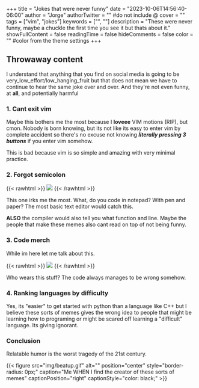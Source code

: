 +++
title = "Jokes that were never funny"
date = "2023-10-06T14:56:40-06:00"
author = "Jorge"
authorTwitter = "" #do not include @
cover = ""
tags = ["vim", "jokes"]
keywords = ["", ""]
description = "These were never funny, maybe a chuckle the first time you see it but thats about it."
showFullContent = false
readingTime = false
hideComments = false
color = "" #color from the theme settings
+++

## Throwaway content

I understand that anything that you find on social media is going to be very_low_effort/low_hanging_fruit but that does not mean
we have to continue to hear the same joke over and over. And they're not even funny, at **all**, and potentially harmful

### 1. Cant exit vim

Maybe this bothers me the most because I **loveee** VIM motions (RIP), but cmon.
Nobody is born knowing, but its not like its easy to enter vim by complete accident so there's no excuse not knowing **_literally pressing 3 buttons_** if you enter vim somehow.

This is bad because vim is so simple and amazing with very minimal practice.

### 2. Forgot semicolon

{{< rawhtml >}}
<img src="/blog/img/forgorSemi.jpg" style="margin: 0 auto;">
{{< /rawhtml >}}

This one irks me the most. What, do you code in notepad?
With pen and paper? The most basic text editor would catch this.

**ALSO** the compiler would also tell you what function and line. Maybe the people that make these memes also cant read on top of not being funny.

### 3. Code merch

While im here let me talk about this.

{{< rawhtml >}}
<img src="img/codeshirt.jpg" style="margin: 0 auto;">
{{< /rawhtml >}}

Who wears this stuff? The code always manages to be wrong somehow.

### 4. Ranking languages by difficulty

Yes, its "easier" to get started with python than a language like C++
but I believe these sorts of memes gives the wrong idea to people that might be learning how to programing or might be scared off learning a "difficult" language. Its giving ignorant.

### Conclusion

Relatable humor is the worst tragedy of the 21st century.

{{< figure src="img/beatup.gif" alt="" position="center" style="border-radius: 0px;" caption="Me WHEN I find the creator of these sorts of memes" captionPosition="right" captionStyle="color: black;" >}}
